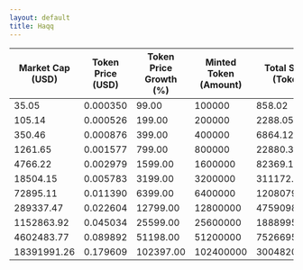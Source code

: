 ```yaml
---
layout: default
title: Haqq
---
```

| Market Cap (USD) | Token Price (USD) | Token Price Growth (%) | Minted Token (Amount) | Total Spent (Token) | Author Revenue (USD) | Platform Mint Fee (USD) |
|------------------|-------------------|------------------------|-----------------------|--------------------|-------------------------|-------------------------|
| 35.05 | 0.000350 | 99.00 | 100000 | 858.02 | 0.79 | 0.08 |
| 105.14 | 0.000526 | 199.00 | 200000 | 2288.05 | 2.10 | 0.21 |
| 350.46 | 0.000876 | 399.00 | 400000 | 6864.12 | 6.31 | 0.63 |
| 1261.65 | 0.001577 | 799.00 | 800000 | 22880.35 | 21.03 | 2.10 |
| 4766.22 | 0.002979 | 1599.00 | 1600000 | 82369.14 | 75.70 | 7.57 |
| 18504.15 | 0.005783 | 3199.00 | 3200000 | 311172.03 | 285.97 | 28.60 |
| 72895.11 | 0.011390 | 6399.00 | 6400000 | 1208079.06 | 1110.25 | 111.02 |
| 289337.47 | 0.022604 | 12799.00 | 12800000 | 4759098.07 | 4373.71 | 437.37 |
| 1152863.92 | 0.045034 | 25599.00 | 25600000 | 18889955.97 | 17360.25 | 1736.02 |
| 4602483.77 | 0.089892 | 51198.00 | 51200000 | 75266951.28 | 69171.83 | 6917.18 |
| 18391991.26 | 0.179609 | 102397.00 | 102400000 | 300482059.88 | 276149.02 | 27614.90 |
